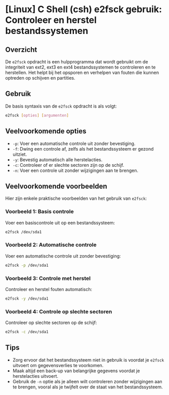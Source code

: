 # [Linux] C Shell (csh) e2fsck gebruik: Controleer en herstel bestandssystemen

## Overzicht
De `e2fsck` opdracht is een hulpprogramma dat wordt gebruikt om de integriteit van ext2, ext3 en ext4 bestandssystemen te controleren en te herstellen. Het helpt bij het opsporen en verhelpen van fouten die kunnen optreden op schijven en partities.

## Gebruik
De basis syntaxis van de `e2fsck` opdracht is als volgt:

```bash
e2fsck [opties] [argumenten]
```

## Veelvoorkomende opties
- `-p`: Voer een automatische controle uit zonder bevestiging.
- `-f`: Dwing een controle af, zelfs als het bestandssysteem er gezond uitziet.
- `-y`: Bevestig automatisch alle herstelacties.
- `-c`: Controleer of er slechte sectoren zijn op de schijf.
- `-n`: Voer een controle uit zonder wijzigingen aan te brengen.

## Veelvoorkomende voorbeelden
Hier zijn enkele praktische voorbeelden van het gebruik van `e2fsck`:

### Voorbeeld 1: Basis controle
Voer een basiscontrole uit op een bestandssysteem:

```bash
e2fsck /dev/sda1
```

### Voorbeeld 2: Automatische controle
Voer een automatische controle uit zonder bevestiging:

```bash
e2fsck -p /dev/sda1
```

### Voorbeeld 3: Controle met herstel
Controleer en herstel fouten automatisch:

```bash
e2fsck -y /dev/sda1
```

### Voorbeeld 4: Controle op slechte sectoren
Controleer op slechte sectoren op de schijf:

```bash
e2fsck -c /dev/sda1
```

## Tips
- Zorg ervoor dat het bestandssysteem niet in gebruik is voordat je `e2fsck` uitvoert om gegevensverlies te voorkomen.
- Maak altijd een back-up van belangrijke gegevens voordat je herstelacties uitvoert.
- Gebruik de `-n` optie als je alleen wilt controleren zonder wijzigingen aan te brengen, vooral als je twijfelt over de staat van het bestandssysteem.